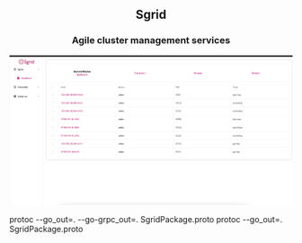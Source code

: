 <h2 align="center">Sgrid</h2>
<h3 align="center">Agile cluster management services</h3>
<img src="./note/grid.png" />


protoc --go_out=. --go-grpc_out=. SgridPackage.proto
protoc --go_out=. SgridPackage.proto